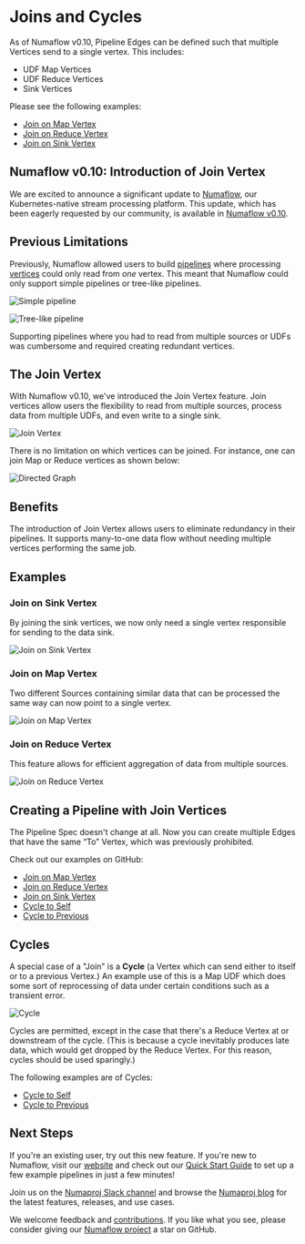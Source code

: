 # Joins and Cycles

As of Numaflow v0.10, Pipeline Edges can be defined such that multiple Vertices send to a single vertex. This includes:

- UDF Map Vertices
- UDF Reduce Vertices
- Sink Vertices

Please see the following examples:

- [Join on Map Vertex](https://github.com/numaproj/numaflow/blob/main/examples/11-join-on-map.yaml)
- [Join on Reduce Vertex](https://github.com/numaproj/numaflow/blob/main/examples/11-join-on-reduce.yaml)
- [Join on Sink Vertex](https://github.com/numaproj/numaflow/blob/main/examples/11-join-on-sink.yaml)

## Numaflow v0.10: Introduction of Join Vertex

We are excited to announce a significant update to [Numaflow](https://numaflow.numaproj.io/), our Kubernetes-native stream processing platform. This update, which has been eagerly requested by our community, is available in [Numaflow v0.10](https://blog.numaproj.io/numaflow-v0-10-whats-new-212002160796).

## Previous Limitations

Previously, Numaflow allowed users to build [pipelines](https://numaflow.numaproj.io/core-concepts/pipeline/) where processing [vertices](https://numaflow.numaproj.io/core-concepts/vertex/) could only read from *one* vertex. This meant that Numaflow could only support simple pipelines or tree-like pipelines.

![Simple pipeline](https://miro.medium.com/v2/resize:fit:1400/1*MAwBZ3-eOQs29fvc36XLDw.png)

![Tree-like pipeline](https://miro.medium.com/v2/resize:fit:1400/1*XXycfwWNvsTZV-cr3lomOA.png)

Supporting pipelines where you had to read from multiple sources or UDFs was cumbersome and required creating redundant vertices.

## The Join Vertex

With Numaflow v0.10, we've introduced the Join Vertex feature. Join vertices allow users the flexibility to read from multiple sources, process data from multiple UDFs, and even write to a single sink.

![Join Vertex](https://miro.medium.com/v2/resize:fit:1400/1*5Ct-5otqpXTAVCNW_SJnNw.png)

There is no limitation on which vertices can be joined. For instance, one can join Map or Reduce vertices as shown below:

![Directed Graph](https://miro.medium.com/v2/resize:fit:1400/1*ldVi_wtuMH4rWFd0UG91cg.png)

## Benefits

The introduction of Join Vertex allows users to eliminate redundancy in their pipelines. It supports many-to-one data flow without needing multiple vertices performing the same job.

## Examples

### Join on Sink Vertex

By joining the sink vertices, we now only need a single vertex responsible for sending to the data sink.

![Join on Sink Vertex](https://miro.medium.com/v2/resize:fit:1400/1*5Ct-5otqpXTAVCNW_SJnNw.png)

### Join on Map Vertex

Two different Sources containing similar data that can be processed the same way can now point to a single vertex.

![Join on Map Vertex](https://miro.medium.com/v2/resize:fit:1400/1*mCXFAgbAPzyXEwJMaluxcQ.png)

### Join on Reduce Vertex

This feature allows for efficient aggregation of data from multiple sources.

![Join on Reduce Vertex](https://miro.medium.com/v2/resize:fit:1400/1*lbuKo7wauFe5CyI4Qv0wvQ.png)

## Creating a Pipeline with Join Vertices

The Pipeline Spec doesn't change at all. Now you can create multiple Edges that have the same “To” Vertex, which was previously prohibited.

Check out our examples on GitHub:

* [Join on Map Vertex](https://github.com/numaproj/numaflow/blob/main/examples/11-join-on-map.yaml)
* [Join on Reduce Vertex](https://github.com/numaproj/numaflow/blob/main/examples/11-join-on-reduce.yaml)
* [Join on Sink Vertex](https://github.com/numaproj/numaflow/blob/main/examples/11-join-on-sink.yaml)
* [Cycle to Self](https://github.com/numaproj/numaflow/blob/main/examples/10-cycle-to-self.yaml)
* [Cycle to Previous](https://github.com/numaproj/numaflow/blob/main/examples/10-cycle-to-prev.yaml)

## Cycles

A special case of a "Join" is a **Cycle** (a Vertex which can send either to itself or to a previous Vertex.) An example use of this is a Map UDF which does some sort of reprocessing of data under certain conditions such as a transient error.

![Cycle](https://miro.medium.com/v2/resize:fit:1400/1*wYokY1wa9LhI1hKYimWiKA.png)

Cycles are permitted, except in the case that there's a Reduce Vertex at or downstream of the cycle. (This is because a cycle inevitably produces late data, which would get dropped by the Reduce Vertex. For this reason, cycles should be used sparingly.)

The following examples are of Cycles:

- [Cycle to Self](https://github.com/numaproj/numaflow/blob/main/examples/10-cycle-to-self.yaml)
- [Cycle to Previous](https://github.com/numaproj/numaflow/blob/main/examples/10-cycle-to-prev.yaml)

## Next Steps

If you're an existing user, try out this new feature. If you're new to Numaflow, visit our [website](https://numaflow.numaproj.io/) and check out our [Quick Start Guide](https://numaflow.numaproj.io/quick-start/) to set up a few example pipelines in just a few minutes!

Join us on the [Numaproj Slack channel](https://join.slack.com/t/numaproj/shared_invite/zt-19svuv47m-YKHhsQ~~KK9mBv1E7pNzfg) and browse the [Numaproj blog](https://blog.numaproj.io/) for the latest features, releases, and use cases.

We welcome feedback and [contributions](https://numaflow.numaproj.io/development/development/). If you like what you see, please consider giving our [Numaflow project](https://github.com/numaproj/numaflow) a star on GitHub.
